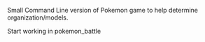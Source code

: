 Small Command Line version of Pokemon game to help determine organization/models.

Start working in pokemon_battle